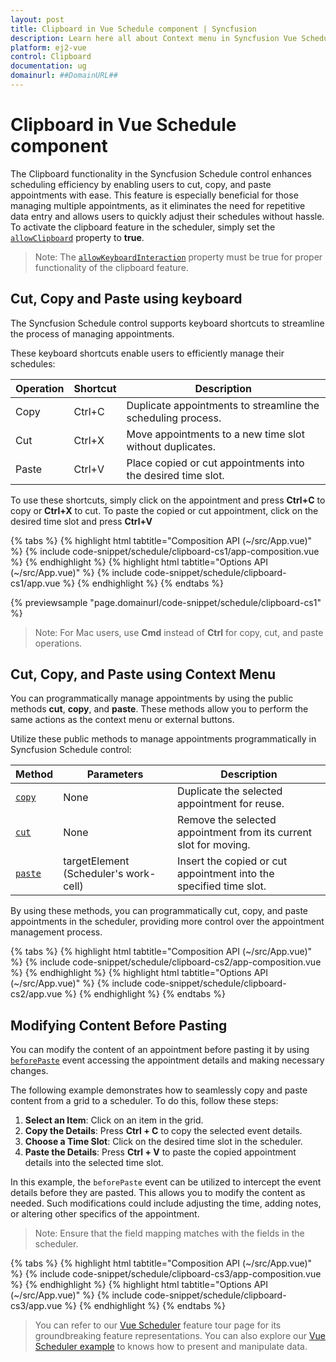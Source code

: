 ```yaml
---
layout: post
title: Clipboard in Vue Schedule component | Syncfusion
description: Learn here all about Context menu in Syncfusion Vue Schedule component of Syncfusion Essential JS 2 and more.
platform: ej2-vue
control: Clipboard 
documentation: ug
domainurl: ##DomainURL##
---
```


# Clipboard in Vue Schedule component

The Clipboard functionality in the Syncfusion Schedule control enhances scheduling efficiency by enabling users to cut, copy, and paste appointments with ease. This feature is especially beneficial for those managing multiple appointments, as it eliminates the need for repetitive data entry and allows users to quickly adjust their schedules without hassle.
To activate the clipboard feature in the scheduler, simply set the [`allowClipboard`](https://ej2.syncfusion.com/vue/documentation/api/schedule#allowClipboard) property to **true**.

>Note: The [`allowKeyboardInteraction`](https://ej2.syncfusion.com/vue/documentation/api/schedule#allowKeyboardInteraction) property must be true for proper functionality of the clipboard feature.

## Cut, Copy and Paste using keyboard

The Syncfusion Schedule control supports keyboard shortcuts to streamline the process of managing appointments.

These keyboard shortcuts enable users to efficiently manage their schedules:

| Operation | Shortcut | Description                                                      |
|-----------|----------|------------------------------------------------------------------|
| Copy      | Ctrl+C   | Duplicate appointments to streamline the scheduling process.     |
| Cut       | Ctrl+X   | Move appointments to a new time slot without duplicates.         |
| Paste     | Ctrl+V   | Place copied or cut appointments into the desired time slot.     |

To use these shortcuts, simply click on the appointment and press **Ctrl+C** to copy or **Ctrl+X** to cut. To paste the copied or cut appointment, click on the desired time slot and press **Ctrl+V**

{% tabs %}
{% highlight html tabtitle="Composition API (~/src/App.vue)" %}
{% include code-snippet/schedule/clipboard-cs1/app-composition.vue %}
{% endhighlight %}
{% highlight html tabtitle="Options API (~/src/App.vue)" %}
{% include code-snippet/schedule/clipboard-cs1/app.vue %}
{% endhighlight %}
{% endtabs %}
        
{% previewsample "page.domainurl/code-snippet/schedule/clipboard-cs1" %}

>Note: For Mac users, use **Cmd** instead of **Ctrl** for copy, cut, and paste operations.

## Cut, Copy, and Paste using Context Menu

You can programmatically manage appointments by using the public methods **cut**, **copy**, and **paste**. These methods allow you to perform the same actions as the context menu or external buttons.

Utilize these public methods to manage appointments programmatically in Syncfusion Schedule control:

| Method | Parameters                     | Description                                                                                     |
|--------|--------------------------------|-------------------------------------------------------------------------------------------------|
| [`copy`](https://ej2.syncfusion.com/vue/documentation/api/schedule/#copy)   | None                           | Duplicate the selected appointment for reuse.                                                   |
| [`cut`](https://ej2.syncfusion.com/vue/documentation/api/schedule/#cut)    | None                           | Remove the selected appointment from its current slot for moving.                               |
| [`paste`](https://ej2.syncfusion.com/vue/documentation/api/schedule/#paste)  | targetElement (Scheduler's work-cell) | Insert the copied or cut appointment into the specified time slot.                              |

By using these methods, you can programmatically cut, copy, and paste appointments in the scheduler, providing more control over the appointment management process.

{% tabs %}
{% highlight html tabtitle="Composition API (~/src/App.vue)" %}
{% include code-snippet/schedule/clipboard-cs2/app-composition.vue %}
{% endhighlight %}
{% highlight html tabtitle="Options API (~/src/App.vue)" %}
{% include code-snippet/schedule/clipboard-cs2/app.vue %}
{% endhighlight %}
{% endtabs %}

## Modifying Content Before Pasting

You can modify the content of an appointment before pasting it by using [`beforePaste`](https://ej2.syncfusion.com/vue/documentation/api/schedule/#beforePaste) event accessing the appointment details and making necessary changes.

The following example demonstrates how to seamlessly copy and paste content from a grid to a scheduler. To do this, follow these steps:

1. **Select an Item**: Click on an item in the grid.
2. **Copy the Details**: Press **Ctrl + C** to copy the selected event details.
3. **Choose a Time Slot**: Click on the desired time slot in the scheduler.
4. **Paste the Details**: Press **Ctrl + V** to paste the copied appointment details into the selected time slot.

In this example, the `beforePaste` event can be utilized to intercept the event details before they are pasted. This allows you to modify the content as needed. Such modifications could include adjusting the time, adding notes, or altering other specifics of the appointment.

>Note: Ensure that the field mapping matches with the fields in the scheduler.

{% tabs %}
{% highlight html tabtitle="Composition API (~/src/App.vue)" %}
{% include code-snippet/schedule/clipboard-cs3/app-composition.vue %}
{% endhighlight %}
{% highlight html tabtitle="Options API (~/src/App.vue)" %}
{% include code-snippet/schedule/clipboard-cs3/app.vue %}
{% endhighlight %}
{% endtabs %}


>  You can refer to our [Vue Scheduler](https://www.syncfusion.com/vue-components/vue-scheduler) feature tour page for its groundbreaking feature representations. You can also explore our [Vue Scheduler example](https://ej2.syncfusion.com/vue/demos/#/material/schedule/overview) to knows how to present and manipulate data.

